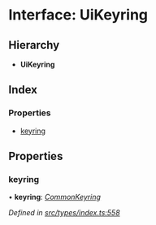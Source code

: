 # Interface: UiKeyring

## Hierarchy

* **UiKeyring**

## Index

### Properties

* [keyring](uikeyring.md#keyring)

## Properties

###  keyring

• **keyring**: *[CommonKeyring](../globals.md#commonkeyring)*

*Defined in [src/types/index.ts:558](https://github.com/PolymathNetwork/polymesh-sdk/blob/2a4e4111/src/types/index.ts#L558)*
